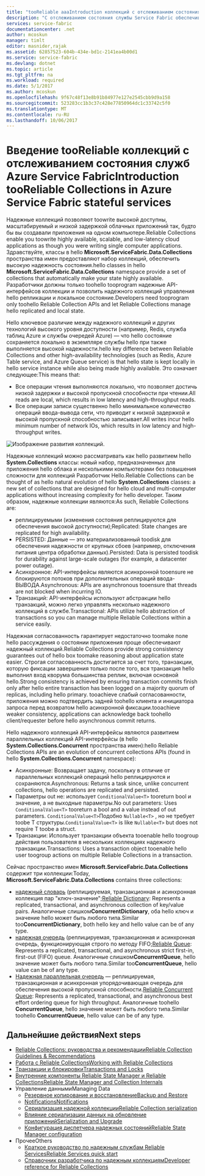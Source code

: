 ```yaml
---
title: "tooReliable aaaIntroduction коллекций с отслеживанием состояния служб Azure Service Fabric | Документы Microsoft"
description: "С отслеживанием состояния службы Service Fabric обеспечивают надежный коллекций, которые позволяют toowrite высокой доступны, масштабируемый и низкой задержкой облачных приложений."
services: service-fabric
documentationcenter: .net
author: mcoskun
manager: timlt
editor: masnider,rajak
ms.assetid: 62857523-604b-434e-bd1c-2141ea4b00d1
ms.service: service-fabric
ms.devlang: dotnet
ms.topic: article
ms.tgt_pltfrm: na
ms.workload: required
ms.date: 5/1/2017
ms.author: mcoskun
ms.openlocfilehash: 9f67c48f13e8b91b84977e127e2545cbb9d9a158
ms.sourcegitcommit: 523283cc1b3c37c428e77850964dc1c33742c5f0
ms.translationtype: MT
ms.contentlocale: ru-RU
ms.lasthandoff: 10/06/2017
---
```

# <a name="introduction-tooreliable-collections-in-azure-service-fabric-stateful-services"></a><span data-ttu-id="fff8d-103">Введение tooReliable коллекций с отслеживанием состояния служб Azure Service Fabric</span><span class="sxs-lookup"><span data-stu-id="fff8d-103">Introduction tooReliable Collections in Azure Service Fabric stateful services</span></span>
<span data-ttu-id="fff8d-104">Надежные коллекций позволяют toowrite высокой доступны, масштабируемый и низкой задержкой облачных приложений так, будто бы вы создавали приложения на одном компьютере.</span><span class="sxs-lookup"><span data-stu-id="fff8d-104">Reliable Collections enable you toowrite highly available, scalable, and low-latency cloud applications as though you were writing single computer applications.</span></span> <span data-ttu-id="fff8d-105">Здравствуйте, классы в hello **Microsoft.ServiceFabric.Data.Collections** пространства имен предоставляют набор коллекций, обеспечить высокую надежность состояния.</span><span class="sxs-lookup"><span data-stu-id="fff8d-105">hello classes in hello **Microsoft.ServiceFabric.Data.Collections** namespace provide a set of collections that automatically make your state highly available.</span></span> <span data-ttu-id="fff8d-106">Разработчики должны только toohello tooprogram надежные API-интерфейсов коллекции и позволить надежного коллекций управления hello репликации и локальное состояние.</span><span class="sxs-lookup"><span data-stu-id="fff8d-106">Developers need tooprogram only toohello Reliable Collection APIs and let Reliable Collections manage hello replicated and local state.</span></span>

<span data-ttu-id="fff8d-107">Hello ключевое различие между надежного коллекций и других технологий высокого уровня доступности (например, Redis, служба таблиц Azure и службы очередей Azure) — что hello состояние сохраняется локально в экземпляре службы hello при также выполняется высокой надежности.</span><span class="sxs-lookup"><span data-stu-id="fff8d-107">hello key difference between Reliable Collections and other high-availability technologies (such as Redis, Azure Table service, and Azure Queue service) is that hello state is kept locally in hello service instance while also being made highly available.</span></span> <span data-ttu-id="fff8d-108">Это означает следующее:</span><span class="sxs-lookup"><span data-stu-id="fff8d-108">This means that:</span></span>

* <span data-ttu-id="fff8d-109">Все операции чтения выполняются локально, что позволяет достичь низкой задержки и высокой пропускной способности при чтении.</span><span class="sxs-lookup"><span data-stu-id="fff8d-109">All reads are local, which results in low latency and high-throughput reads.</span></span>
* <span data-ttu-id="fff8d-110">Все операции записи существенно hello минимальное количество операций ввода-вывода сети, что приводит к низкой задержкой и высокой пропускной способностью записывает.</span><span class="sxs-lookup"><span data-stu-id="fff8d-110">All writes incur hello minimum number of network IOs, which results in low latency and high-throughput writes.</span></span>

![Изображение развития коллекций.](media/service-fabric-reliable-services-reliable-collections/ReliableCollectionsEvolution.png)

<span data-ttu-id="fff8d-112">Надежные коллекций можно рассматривать как hello развитием hello **System.Collections** классы: новый набор, предназначенных для приложения hello облака и несколькими компьютерами без повышения сложности для коллекций Разработчик Hello.</span><span class="sxs-lookup"><span data-stu-id="fff8d-112">Reliable Collections can be thought of as hello natural evolution of hello **System.Collections** classes: a new set of collections that are designed for hello cloud and multi-computer applications without increasing complexity for hello developer.</span></span> <span data-ttu-id="fff8d-113">Таким образом, надежные коллекции являются:</span><span class="sxs-lookup"><span data-stu-id="fff8d-113">As such, Reliable Collections are:</span></span>

* <span data-ttu-id="fff8d-114">реплицируемыми (изменения состояния реплицируются для обеспечения высокой доступности);</span><span class="sxs-lookup"><span data-stu-id="fff8d-114">Replicated: State changes are replicated for high availability.</span></span>
* <span data-ttu-id="fff8d-115">PERSISTED: Данные — это материализованный toodisk для обеспечения надежности от крупных сбоев (например, отключения питания центра обработки данных).</span><span class="sxs-lookup"><span data-stu-id="fff8d-115">Persisted: Data is persisted toodisk for durability against large-scale outages (for example, a datacenter power outage).</span></span>
* <span data-ttu-id="fff8d-116">Асинхронное: API-интерфейсы являются асинхронной tooensure не блокируются потоков при дополнительных операций ввода-ВЫВОДА.</span><span class="sxs-lookup"><span data-stu-id="fff8d-116">Asynchronous: APIs are asynchronous tooensure that threads are not blocked when incurring IO.</span></span>
* <span data-ttu-id="fff8d-117">Транзакций: API-интерфейсы используют абстракции hello транзакций, можно легко управлять несколько надежного коллекций в службе.</span><span class="sxs-lookup"><span data-stu-id="fff8d-117">Transactional: APIs utilize hello abstraction of transactions so you can manage multiple Reliable Collections within a service easily.</span></span>

<span data-ttu-id="fff8d-118">Надежная согласованность гарантирует недостаточно toomake поле hello рассуждения о состоянии приложения проще обеспечивают надежный коллекций.</span><span class="sxs-lookup"><span data-stu-id="fff8d-118">Reliable Collections provide strong consistency guarantees out of hello box toomake reasoning about application state easier.</span></span>
<span data-ttu-id="fff8d-119">Строгая согласованность достигается за счет того, транзакции, которую фиксации завершения только после того, вся транзакция hello выполнил вход кворума большинства реплик, включая основной hello.</span><span class="sxs-lookup"><span data-stu-id="fff8d-119">Strong consistency is achieved by ensuring transaction commits finish only after hello entire transaction has been logged on a majority quorum of replicas, including hello primary.</span></span>
<span data-ttu-id="fff8d-120">tooachieve слабый согласованности, приложения можно подтвердить задней toohello клиента и инициатора запроса перед возвратом hello асинхронной фиксации.</span><span class="sxs-lookup"><span data-stu-id="fff8d-120">tooachieve weaker consistency, applications can acknowledge back toohello client/requester before hello asynchronous commit returns.</span></span>

<span data-ttu-id="fff8d-121">Hello надежного коллекций API-интерфейсы являются развитием параллельных коллекций API-интерфейсы (в hello **System.Collections.Concurrent** пространства имен):</span><span class="sxs-lookup"><span data-stu-id="fff8d-121">hello Reliable Collections APIs are an evolution of concurrent collections APIs (found in hello **System.Collections.Concurrent** namespace):</span></span>

* <span data-ttu-id="fff8d-122">Асинхронные: Возвращает задачу, поскольку в отличие от параллельных коллекций операций hello реплицируются и сохраняются.</span><span class="sxs-lookup"><span data-stu-id="fff8d-122">Asynchronous: Returns a task since, unlike concurrent collections, hello operations are replicated and persisted.</span></span>
* <span data-ttu-id="fff8d-123">Параметры out не: использует `ConditionalValue<T>` tooreturn bool и значение, а не выходные параметры.</span><span class="sxs-lookup"><span data-stu-id="fff8d-123">No out parameters: Uses `ConditionalValue<T>` tooreturn a bool and a value instead of out parameters.</span></span> <span data-ttu-id="fff8d-124">`ConditionalValue<T>`Подобно `Nullable<T>` , но не требует toobe T структуры.</span><span class="sxs-lookup"><span data-stu-id="fff8d-124">`ConditionalValue<T>` is like `Nullable<T>` but does not require T toobe a struct.</span></span>
* <span data-ttu-id="fff8d-125">Транзакции: Использует транзакции объекта tooenable hello toogroup действия пользователя в нескольких коллекциях надежного транзакции.</span><span class="sxs-lookup"><span data-stu-id="fff8d-125">Transactions: Uses a transaction object tooenable hello user toogroup actions on multiple Reliable Collections in a transaction.</span></span>

<span data-ttu-id="fff8d-126">Сейчас пространство имен **Microsoft.ServiceFabric.Data.Collections** содержит три коллекции:</span><span class="sxs-lookup"><span data-stu-id="fff8d-126">Today, **Microsoft.ServiceFabric.Data.Collections** contains three collections:</span></span>

* <span data-ttu-id="fff8d-127">[надежный словарь](https://msdn.microsoft.com/library/azure/dn971511.aspx) (реплицируемая, транзакционная и асинхронная коллекция пар "ключ-значение";</span><span class="sxs-lookup"><span data-stu-id="fff8d-127">[Reliable Dictionary](https://msdn.microsoft.com/library/azure/dn971511.aspx): Represents a replicated, transactional, and asynchronous collection of key/value pairs.</span></span> <span data-ttu-id="fff8d-128">Аналогичные слишком**ConcurrentDictionary**, оба hello ключ и значение hello может быть любого типа.</span><span class="sxs-lookup"><span data-stu-id="fff8d-128">Similar too**ConcurrentDictionary**, both hello key and hello value can be of any type.</span></span>
* <span data-ttu-id="fff8d-129">[надежная очередь](https://msdn.microsoft.com/library/azure/dn971527.aspx) (реплицируемая, транзакционная и асинхронная очередь, функционирующая строго по методу FIFO;</span><span class="sxs-lookup"><span data-stu-id="fff8d-129">[Reliable Queue](https://msdn.microsoft.com/library/azure/dn971527.aspx): Represents a replicated, transactional, and asynchronous strict first-in, first-out (FIFO) queue.</span></span> <span data-ttu-id="fff8d-130">Аналогичные слишком**ConcurrentQueue**, hello значение может быть любого типа.</span><span class="sxs-lookup"><span data-stu-id="fff8d-130">Similar too**ConcurrentQueue**, hello value can be of any type.</span></span>
* <span data-ttu-id="fff8d-131">[Надежная параллельная очередь](service-fabric-reliable-services-reliable-concurrent-queue.md) — реплицируемая, транзакционная и асинхронная упорядочивающая очередь для обеспечения высокой пропускной способности.</span><span class="sxs-lookup"><span data-stu-id="fff8d-131">[Reliable Concurrent Queue](service-fabric-reliable-services-reliable-concurrent-queue.md): Represents a replicated, transactional, and asynchronous best effort ordering queue for high throughput.</span></span> <span data-ttu-id="fff8d-132">Аналогичные toohello **ConcurrentQueue**, hello значение может быть любого типа.</span><span class="sxs-lookup"><span data-stu-id="fff8d-132">Similar toohello **ConcurrentQueue**, hello value can be of any type.</span></span>

## <a name="next-steps"></a><span data-ttu-id="fff8d-133">Дальнейшие действия</span><span class="sxs-lookup"><span data-stu-id="fff8d-133">Next steps</span></span>
* [<span data-ttu-id="fff8d-134">Reliable Collections: руководства и рекомендации</span><span class="sxs-lookup"><span data-stu-id="fff8d-134">Reliable Collection Guidelines & Recommendations</span></span>](service-fabric-reliable-services-reliable-collections-guidelines.md)
* [<span data-ttu-id="fff8d-135">Работа с Reliable Collections</span><span class="sxs-lookup"><span data-stu-id="fff8d-135">Working with Reliable Collections</span></span>](service-fabric-work-with-reliable-collections.md)
* [<span data-ttu-id="fff8d-136">Транзакции и блокировки</span><span class="sxs-lookup"><span data-stu-id="fff8d-136">Transactions and Locks</span></span>](service-fabric-reliable-services-reliable-collections-transactions-locks.md)
* [<span data-ttu-id="fff8d-137">Внутренние компоненты Reliable State Manager и Reliable Collections</span><span class="sxs-lookup"><span data-stu-id="fff8d-137">Reliable State Manager and Collection Internals</span></span>](service-fabric-reliable-services-reliable-collections-internals.md)
* <span data-ttu-id="fff8d-138">Управление данными</span><span class="sxs-lookup"><span data-stu-id="fff8d-138">Managing Data</span></span>
  * [<span data-ttu-id="fff8d-139">Резервное копирование и восстановление</span><span class="sxs-lookup"><span data-stu-id="fff8d-139">Backup and Restore</span></span>](service-fabric-reliable-services-backup-restore.md)
  * [<span data-ttu-id="fff8d-140">Notifications</span><span class="sxs-lookup"><span data-stu-id="fff8d-140">Notifications</span></span>](service-fabric-reliable-services-notifications.md)
  * [<span data-ttu-id="fff8d-141">Сериализация надежной коллекции</span><span class="sxs-lookup"><span data-stu-id="fff8d-141">Reliable Collection serialization</span></span>](service-fabric-reliable-services-reliable-collections-serialization.md)
  * [<span data-ttu-id="fff8d-142">Влияние сериализации данных на обновление приложений</span><span class="sxs-lookup"><span data-stu-id="fff8d-142">Serialization and Upgrade</span></span>](service-fabric-application-upgrade-data-serialization.md)
  * [<span data-ttu-id="fff8d-143">Конфигурация диспетчера надежных состояний</span><span class="sxs-lookup"><span data-stu-id="fff8d-143">Reliable State Manager configuration</span></span>](service-fabric-reliable-services-configuration.md)
* <span data-ttu-id="fff8d-144">Прочее</span><span class="sxs-lookup"><span data-stu-id="fff8d-144">Others</span></span>
  * [<span data-ttu-id="fff8d-145">Краткое руководство по надежным службам Reliable Services</span><span class="sxs-lookup"><span data-stu-id="fff8d-145">Reliable Services quick start</span></span>](service-fabric-reliable-services-quick-start.md)
  * [<span data-ttu-id="fff8d-146">Справочник разработчика по надежным коллекциям</span><span class="sxs-lookup"><span data-stu-id="fff8d-146">Developer reference for Reliable Collections</span></span>](https://msdn.microsoft.com/library/azure/microsoft.servicefabric.data.collections.aspx)
